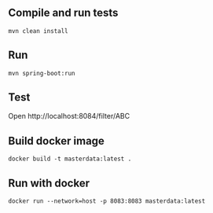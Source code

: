 Compile and run tests
--- 

    mvn clean install

Run
---

    mvn spring-boot:run
    
Test
---

Open http://localhost:8084/filter/ABC

Build docker image 
---

	docker build -t masterdata:latest .

Run with docker
---

	docker run --network=host -p 8083:8083 masterdata:latest